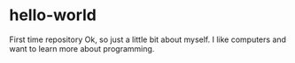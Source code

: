 # hello-world
First time repository
Ok, so just a little bit about myself. I like computers and want to learn more about programming.
